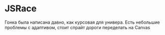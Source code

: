 # JSRace
Гонка была написана давно, как курсовая для универа. Есть небольшие проблемы с адаптивом, стоит спрайт дороги переделать на Canvas
